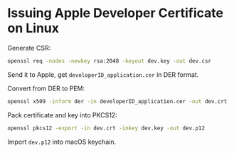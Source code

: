 # Issuing Apple Developer Certificate on Linux

Generate CSR:

```bash
openssl req -nodes -newkey rsa:2048 -keyout dev.key -out dev.csr
```

Send it to Apple, get `developerID_application.cer` in DER format.

Convert from DER to PEM:

```bash
openssl x509 -inform der -in developerID_application.cer -out dev.crt
```

Pack certificate and key into PKCS12:

```bash
openssl pkcs12 -export -in dev.crt -inkey dev.key -out dev.p12
```

Import `dev.p12` into macOS keychain.
